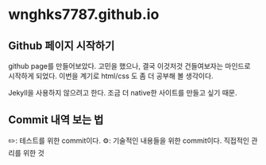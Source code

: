 # wnghks7787.github.io


## Github 페이지 시작하기
github page를 만들어보았다. 고민을 했으나, 결국 이것저것 건들여보자는 마인드로 시작하게 되었다.
이번을 계기로 html/css 도 좀 더 공부해 볼 생각이다.

Jekyll을 사용하지 않으려고 한다. 조금 더 native한 사이트를 만들고 싶기 때문.

## Commit 내역 보는 법
✏️: 테스트를 위한 commit이다.
⚙️: 기술적인 내용들을 위한 commit이다. 직접적인 관리를 위한 것